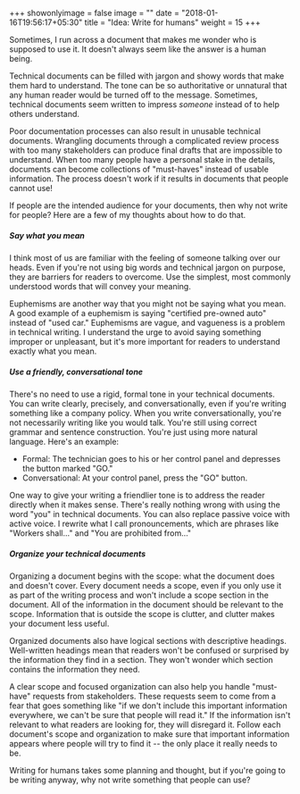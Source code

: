 +++
showonlyimage = false
image = ""
date = "2018-01-16T19:56:17+05:30"
title = "Idea: Write for humans"
weight = 15
+++

Sometimes, I run across a document that makes me wonder who is supposed to use it. It doesn't always seem like the answer is a human being.

<!--more-->

Technical documents can be filled with jargon and showy words that make them hard to understand. The tone can be so authoritative or unnatural that any human reader would be turned off to the message. Sometimes, technical documents seem written to impress *someone* instead of to help others understand.

Poor documentation processes can also result in unusable technical documents. Wrangling documents through a complicated review process with too many stakeholders can produce final drafts that are impossible to understand. When too many people have a personal stake in the details, documents can become collections of "must-haves" instead of usable information. The process doesn't work if it results in documents that people cannot use!

If people are the intended audience for your documents, then why not write for people? Here are a few of my thoughts about how to do that.

##### Say what you mean

I think most of us are familiar with the feeling of someone talking over our heads. Even if you're not using big words and technical jargon on purpose, they are barriers for readers to overcome. Use the simplest, most commonly understood words that will convey your meaning.

Euphemisms are another way that you might not be saying what you mean. A good example of a euphemism is saying "certified pre-owned auto" instead of "used car." Euphemisms are vague, and vagueness is a problem in technical writing. I understand the urge to avoid saying something improper or unpleasant, but it's more important for readers to understand exactly what you mean.

##### Use a friendly, conversational tone

There's no need to use a rigid, formal tone in your technical documents. You can write clearly, precisely, and conversationally, even if you're writing something like a company policy. When you write conversationally, you're not necessarily writing like you would talk. You're still using correct grammar and sentence construction. You're just using more natural language. Here's an example:

* Formal: The technician goes to his or her control panel and depresses the button marked "GO."
* Conversational: At your control panel, press the "GO" button.

One way to give your writing a friendlier tone is to address the reader directly when it makes sense. There's really nothing wrong with using the word "you" in technical documents. You can also replace passive voice with active voice. I rewrite what I call pronouncements, which are phrases like "Workers shall..." and "You are prohibited from..."

##### Organize your technical documents

Organizing a document begins with the scope: what the document does and doesn't cover. Every document needs a scope, even if you only use it as part of the writing process and won't include a scope section in the document. All of the information in the document should be relevant to the scope. Information that is outside the scope is clutter, and clutter makes your document less useful.

Organized documents also have logical sections with descriptive headings. Well-written headings mean that readers won't be confused or surprised by the information they find in a section. They won't wonder which section contains the information they need.

A clear scope and focused organization can also help you handle "must-have" requests from stakeholders. These requests seem to come from a fear that goes something like "if we don't include this important information everywhere, we can't be sure that people will read it." If the information isn't relevant to what readers are looking for, they will disregard it. Follow each document's scope and organization to make sure that important information appears where people will try to find it -- the only place it really needs to be.


Writing for humans takes some planning and thought, but if you're going to be writing anyway, why not write something that people can use?
